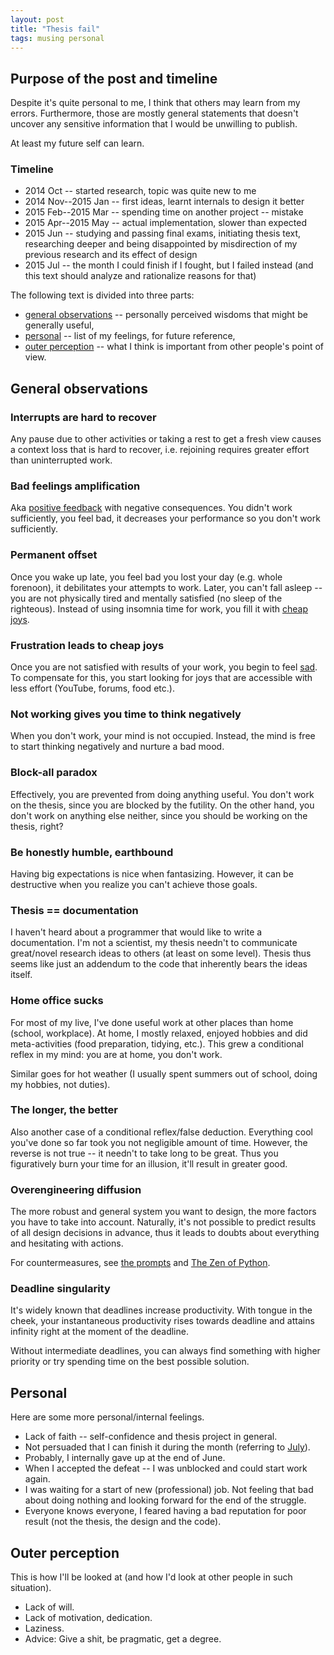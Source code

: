 ```yaml
---
layout: post
title: "Thesis fail"
tags: musing personal
---
```


## Purpose of the post and timeline

Despite it's quite personal to me, I think that others may learn from my
errors.
Furthermore, those are mostly general statements that doesn't uncover any
sensitive information that I would be unwilling to publish.

At least my future self can learn.

### <a name="timeline"></a> Timeline

  * 2014 Oct -- started research, topic was quite new to me
  * 2014 Nov--2015 Jan -- first ideas, learnt internals to design it better
  * 2015 Feb--2015 Mar -- spending time on another project -- mistake
  * 2015 Apr--2015 May -- actual implementation, slower than expected
  * 2015 Jun -- studying and passing final exams, initiating thesis text,
    researching deeper and being disappointed by misdirection of my previous
    research and its effect of design
  * 2015 Jul -- the month I could finish if I fought, but I failed instead (and
    this text should analyze and rationalize reasons for that)


The following text is divided into three parts:

  * [general observations](#gen) -- personally perceived wisdoms that might be
    generally useful,
  * [personal](#personal) -- list of my feelings, for future reference,
  * [outer perception](#outer) -- what I think is important from other people's
    point of view.

## <a name="gen"></a> General observations

### Interrupts are hard to recover

Any pause due to other activities or taking a rest to get a fresh view
causes a context loss that is hard to recover, i.e. rejoining requires greater
effort than uninterrupted work.

### Bad feelings amplification

Aka [positive feedback][ps] with negative consequences.
You didn't work sufficiently, you feel bad, it decreases your performance so you
don't work sufficiently.

[ps]: https://en.wikipedia.org/wiki/Positive_feedback

### Permanent offset

Once you wake up late, you feel bad you lost your day (e.g. whole forenoon),
it debilitates your attempts to work.
Later, you can't fall asleep -- you are not physically tired and mentally
satisfied (no sleep of the righteous).
Instead of using insomnia time for work, you fill it with [cheap
joys](#cheap-joys).

### <a name="cheap-joys"></a> Frustration leads to cheap joys

Once you are not satisfied with results of your work,
you begin to feel [sad][dop].
To compensate for this, you start looking for joys that are accessible with
less effort (YouTube, forums, food etc.).

[dop]: https://en.wikipedia.org/wiki/Dopamine

### Not working gives you time to think negatively

When you don't work, your mind is not occupied.
Instead, the mind is free to start thinking negatively and nurture a bad mood.

### Block-all paradox

Effectively, you are prevented from doing anything useful.
You don't work on the thesis, since you are blocked by the futility.
On the other hand, you don't work on anything else neither, since you should be
working on the thesis, right?

### Be honestly humble, earthbound

Having big expectations is nice when fantasizing.
However, it can be destructive when you realize you can't achieve those goals.

### Thesis == documentation

I haven't heard about a programmer that would like to write a documentation.
I'm not a scientist, my thesis needn't to communicate great/novel research
ideas to others (at least on some level).
Thesis thus seems like just an addendum to the code that inherently bears the
ideas itself.

### Home office sucks

For most of my live, I've done useful work at other places than home (school,
workplace).
At home, I mostly relaxed, enjoyed hobbies and did meta-activities (food
preparation, tidying, etc.).
This grew a conditional reflex in my mind: you are at home, you don't work.

Similar goes for hot weather (I usually spent summers out of school, doing my
hobbies, not duties).

### <a name="longer"></a> The longer, the better

Also another case of a conditional reflex/false deduction.
Everything cool you've done so far took you not negligible amount of time.
However, the reverse is not true -- it needn't to take long to be great.
Thus you figuratively burn your time for an illusion, it'll result in greater
good.

### Overengineering diffusion

The more robust and general system you want to design,
the more factors you have to take into account.
Naturally, it's not possible to predict results of all design decisions in
advance, thus it leads to doubts about everything and hesitating with actions.

For countermeasures, see [the prompts](http://kevinlawler.com/prompts) and [The
Zen of Python](https://www.python.org/dev/peps/pep-0020/).

### Deadline singularity

It's widely known that deadlines increase productivity.
With tongue in the cheek, your instantaneous productivity rises towards
deadline and attains infinity right at the moment of the deadline.

Without intermediate deadlines, you can always find something with higher
priority or try spending time on the best possible solution.

## <a name="personal"></a> Personal

Here are some more personal/internal feelings.

  * Lack of faith -- self-confidence and thesis project in general.
  * Not persuaded that I can finish it during the month (referring to
    [July](#timeline)).
  * Probably, I internally gave up at the end of June.
  * When I accepted the defeat -- I was unblocked and could start work again.
  * I was waiting for a start of new (professional) job. Not feeling that bad
    about doing nothing and looking forward for the end of the struggle.
  * Everyone knows everyone, I feared having a bad reputation for poor result
    (not the thesis, the design and the code).


## <a name="outer"></a> Outer perception

This is how I'll be looked at (and how I'd look at other people in such
situation).

  * Lack of will.
  * Lack of motivation, dedication.
  * Laziness.
  * Advice: Give a shit, be pragmatic, get a degree.

